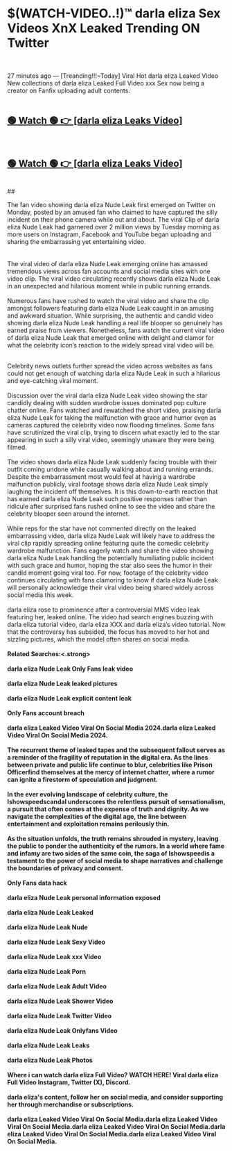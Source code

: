 

# $(WATCH-VIDEO..!)™ darla eliza Sex Videos XnX Leaked Trending ON Twitter<br>
<br>

27 minutes ago — [Treanding!!!~Today] Viral Hot darla eliza Leaked Video New collections of darla eliza Leaked Full Video xxx Sex now being a creator on Fanfix uploading adult contents.
<br>
 <br>

##  <a href="https://clipsfans.site/?title=darla_eliza&ref=git">🟢 Watch 🟢 👉 [darla eliza Leaks Video]</a><br>
  <br>

##  <a href="https://clipsfans.site/?title=darla_eliza&ref=git">🟢 Watch 🟢 👉 [darla eliza Leaks Video]</a><br>
  <br>
  ##
  <br>

The fan video showing darla eliza Nude Leak first emerged on Twitter on Monday, posted by an amused fan who claimed to have captured the silly incident on their phone camera while out and about. The viral Clip of darla eliza Nude Leak had garnered over 2 million views by Tuesday morning as more users on Instagram, Facebook and YouTube began uploading and sharing the embarrassing yet entertaining video.
<br><br>
  <br>
The viral video of darla eliza Nude Leak emerging online has amassed tremendous views across fan accounts and social media sites with one video clip. The viral video circulating recently shows darla eliza Nude Leak in an unexpected and hilarious moment while in public running errands.
<br><br>
Numerous fans have rushed to watch the viral video and share the clip amongst followers featuring darla eliza Nude Leak caught in an amusing and awkward situation. While surprising, the authentic and candid video showing darla eliza Nude Leak handling a real life blooper so genuinely has earned praise from viewers. Nonetheless, fans watch the current viral video of darla eliza Nude Leak that emerged online with delight and clamor for what the celebrity icon’s reaction to the widely spread viral video will be.
<br><br>

Celebrity news outlets further spread the video across websites as fans could not get enough of watching darla eliza Nude Leak in such a hilarious and eye-catching viral moment.
<br><br>
Discussion over the viral darla eliza Nude Leak video showing the star candidly dealing with sudden wardrobe issues dominated pop culture chatter online. Fans watched and rewatched the short video, praising darla eliza Nude Leak for taking the malfunction with grace and humor even as cameras captured the celebrity video now flooding timelines. Some fans have scrutinized the viral clip, trying to discern what exactly led to the star appearing in such a silly viral video, seemingly unaware they were being filmed.
<br><br>
The video shows darla eliza Nude Leak suddenly facing trouble with their outfit coming undone while casually walking about and running errands. Despite the embarrassment most would feel at having a wardrobe malfunction publicly, viral footage shows darla eliza Nude Leak simply laughing the incident off themselves. It is this down-to-earth reaction that has earned darla eliza Nude Leak such positive responses rather than ridicule after surprised fans rushed online to see the video and share the celebrity blooper seen around the internet.
<br><br>
While reps for the star have not commented directly on the leaked embarrassing video, darla eliza Nude Leak will likely have to address the viral clip rapidly spreading online featuring quite the comedic celebrity wardrobe malfunction. Fans eagerly watch and share the video showing darla eliza Nude Leak handling the potentially humiliating public incident with such grace and humor, hoping the star also sees the humor in their candid moment going viral too. For now, footage of the celebrity video continues circulating with fans clamoring to know if darla eliza Nude Leak will personally acknowledge their viral video being shared widely across social media this week.
<br><br>
darla eliza rose to prominence after a controversial MMS video leak featuring her, leaked online. The video had search engines buzzing with darla eliza tutorial video, darla eliza XXX and darla eliza’s video tutorial. Now that the controversy has subsided, the focus has moved to her hot and sizzling pictures, which the model often shares on social media.
<br><br>
<strong>Related Searches:<.strong>
<br><br>
darla eliza Nude Leak Only Fans leak video
<br><br>
darla eliza Nude Leak leaked pictures
<br><br>
darla eliza Nude Leak explicit content leak
<br><br>
Only Fans account breach
<br><br>
darla eliza Leaked Video Viral On Social Media 2024.darla eliza Leaked Video Viral On Social Media 2024.
<br><br>
The recurrent theme of leaked tapes and the subsequent fallout serves as a reminder of the fragility of reputation in the digital era. As the lines between private and public life continue to blur, celebrities like Prison Officerfind themselves at the mercy of internet chatter, where a rumor can ignite a firestorm of speculation and judgment.
<br><br>
In the ever evolving landscape of celebrity culture, the Ishowspeedscandal underscores the relentless pursuit of sensationalism, a pursuit that often comes at the expense of truth and dignity. As we navigate the complexities of the digital age, the line between entertainment and exploitation remains perilously thin.
<br><br>
As the situation unfolds, the truth remains shrouded in mystery, leaving the public to ponder the authenticity of the rumors. In a world where fame and infamy are two sides of the same coin, the saga of Ishowspeedis a testament to the power of social media to shape narratives and challenge the boundaries of privacy and consent.
<br><br>
Only Fans data hack
<br><br>
darla eliza Nude Leak personal information exposed
<br><br>
darla eliza Nude Leak Leaked
<br><br>
darla eliza Nude Leak Nude
<br><br>
darla eliza Nude Leak Sexy Video
<br><br>
darla eliza Nude Leak xxx Video
<br><br>
darla eliza Nude Leak Porn
<br><br>
darla eliza Nude Leak Adult Video
<br><br>
darla eliza Nude Leak Shower Video
<br><br>
darla eliza Nude Leak Twitter Video
<br><br>
darla eliza Nude Leak Onlyfans Video
<br><br>
darla eliza Nude Leak Leaks
<br><br>
darla eliza Nude Leak Photos
<br><br>
Where i can watch darla eliza Full Video? WATCH HERE! Viral darla eliza Full Video Instagram, Twitter (X), Discord.
<br><br>
darla eliza's content, follow her on social media, and consider supporting her through merchandise or subscriptions.
<br><br>
darla eliza Leaked Video Viral On Social Media.darla eliza Leaked Video Viral On Social Media.darla eliza Leaked Video Viral On Social Media.darla eliza Leaked Video Viral On Social Media.darla eliza Leaked Video Viral On Social Media.
